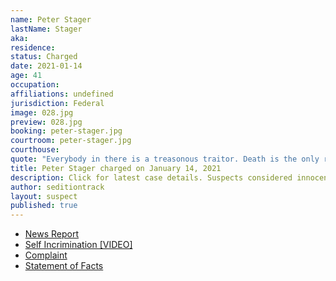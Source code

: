 ```yaml
---
name: Peter Stager
lastName: Stager
aka: 
residence: 
status: Charged
date: 2021-01-14
age: 41
occupation: 
affiliations: undefined
jurisdiction: Federal
image: 028.jpg
preview: 028.jpg
booking: peter-stager.jpg
courtroom: peter-stager.jpg
courthouse: 
quote: "Everybody in there is a treasonous traitor. Death is the only remedy for what’s in that building."
title: Peter Stager charged on January 14, 2021
description: Click for latest case details. Suspects considered innocent until proven guilty.
author: seditiontrack
layout: suspect
published: true
---
```

- [News Report](https://www.wsj.com/livecoverage/trump-impeachment-house-biden/card/BeFqRm1wpv2SEpH3SSLQ)
- [Self Incrimination [VIDEO]](https://www.youtube.com/watch?v=SVhLKKTUhIg&feature=youtu.be)
- [Complaint](https://www.justice.gov/opa/page/file/1354981/download)
- [Statement of Facts](https://www.justice.gov/opa/page/file/1355506/download)
